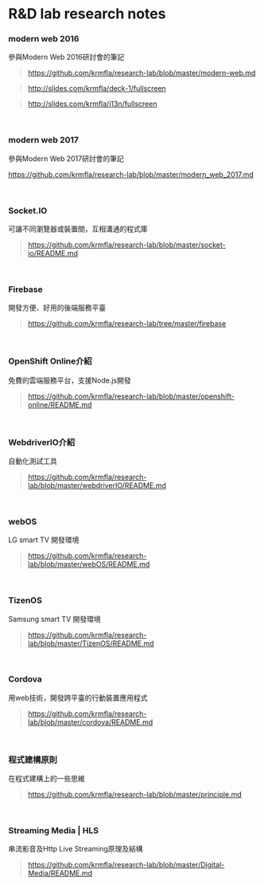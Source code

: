 # R&D lab research notes

### modern web 2016

參與Modern Web 2016研討會的筆記

>https://github.com/krmfla/research-lab/blob/master/modern-web.md

>http://slides.com/krmfla/deck-1/fullscreen

>http://slides.com/krmfla/i13n/fullscreen

<br>

### modern web 2017

參與Modern Web 2017研討會的筆記

https://github.com/krmfla/research-lab/blob/master/modern_web_2017.md

<br>

### Socket.IO

可讓不同瀏覽器或裝置間，互相溝通的程式庫

>https://github.com/krmfla/research-lab/blob/master/socket-io/README.md

<br>

### Firebase

開發方便、好用的後端服務平臺

>https://github.com/krmfla/research-lab/tree/master/firebase

<br>

### OpenShift Online介紹

免費的雲端服務平台，支援Node.js開發

>https://github.com/krmfla/research-lab/blob/master/openshift-online/README.md

<br>

### WebdriverIO介紹

自動化測試工具

>https://github.com/krmfla/research-lab/blob/master/webdriverIO/README.md

<br>

### webOS

LG smart TV 開發環境

>https://github.com/krmfla/research-lab/blob/master/webOS/README.md

<br>

### TizenOS

Samsung smart TV 開發環境

>https://github.com/krmfla/research-lab/blob/master/TizenOS/README.md

<br>

### Cordova

用web技術，開發跨平臺的行動裝置應用程式

>https://github.com/krmfla/research-lab/blob/master/cordova/README.md

<br>

### 程式建構原則

在程式建構上的一些思維

>https://github.com/krmfla/research-lab/blob/master/principle.md

<br>

### Streaming Media | HLS

串流影音及Http Live Streaming原理及結構

>https://github.com/krmfla/research-lab/blob/master/Digital-Media/README.md

